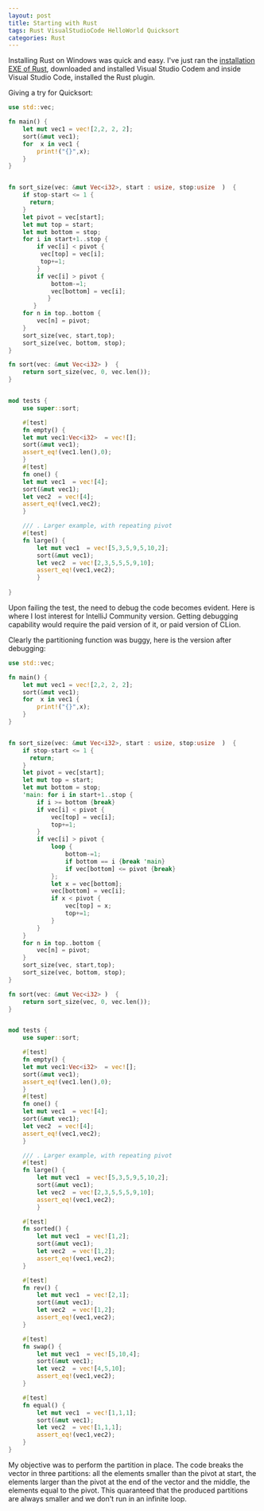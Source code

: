 ```yaml
---
layout: post
title: Starting with Rust
tags: Rust VisualStudioCode HelloWorld Quicksort
categories: Rust
---
```



Installing Rust on Windows was quick and easy. I've just ran the <a href="https://www.rust-lang.org/tools/install">installation EXE of Rust</a>, downloaded and installed Visual Studio Codem and inside Visual Studio Code, installed the Rust plugin.


Giving a try for Quicksort:

```Rust
use std::vec;

fn main() {
    let mut vec1 = vec![2,2, 2, 2];
    sort(&mut vec1);
    for  x in vec1 {
        print!("{}",x);
    }
}


fn sort_size(vec: &mut Vec<i32>, start : usize, stop:usize  )  {
    if stop-start <= 1 {
      return;
    }
    let pivot = vec[start];
    let mut top = start;
    let mut bottom = stop;
    for i in start+1..stop {
        if vec[i] < pivot {
         vec[top] = vec[i];
         top+=1;
        }
        if vec[i] > pivot {
            bottom-=1;
            vec[bottom] = vec[i];
           }
       }
    for n in top..bottom {
        vec[n] = pivot;
    }
    sort_size(vec, start,top);
    sort_size(vec, bottom, stop);
}

fn sort(vec: &mut Vec<i32> )  {
    return sort_size(vec, 0, vec.len());
}


mod tests {
    use super::sort;

    #[test]
    fn empty() {
    let mut vec1:Vec<i32>  = vec![];
    sort(&mut vec1);
    assert_eq!(vec1.len(),0);
    }
    #[test]
    fn one() {
    let mut vec1  = vec![4];
    sort(&mut vec1);
    let vec2  = vec![4];
    assert_eq!(vec1,vec2);
    }    

    /// . Larger example, with repeating pivot 
    #[test]
    fn large() {
        let mut vec1  = vec![5,3,5,9,5,10,2];
        sort(&mut vec1);
        let vec2  = vec![2,3,5,5,5,9,10];
        assert_eq!(vec1,vec2);
        }    
    
}
```

Upon failing the test, the need to debug the code becomes evident. Here is where I lost interest for IntelliJ Community version. Getting debugging capability would require the paid version of it, or paid version of CLion.

Clearly the partitioning function was buggy, here is the version after debugging:

```Rust
use std::vec;

fn main() {
    let mut vec1 = vec![2,2, 2, 2];
    sort(&mut vec1);
    for  x in vec1 {
        print!("{}",x);
    }
}


fn sort_size(vec: &mut Vec<i32>, start : usize, stop:usize  )  {
    if stop-start <= 1 {
      return;
    }
    let pivot = vec[start];
    let mut top = start;
    let mut bottom = stop;
    'main: for i in start+1..stop {
        if i >= bottom {break}
        if vec[i] < pivot {
            vec[top] = vec[i]; 
            top+=1;
        }
        if vec[i] > pivot {
            loop {
                bottom-=1;
                if bottom == i {break 'main}
                if vec[bottom] <= pivot {break}
            }; 
            let x = vec[bottom];
            vec[bottom] = vec[i];
            if x < pivot {
                vec[top] = x;
                top+=1;
            }
        }
    }
    for n in top..bottom {
        vec[n] = pivot;
    }
    sort_size(vec, start,top);
    sort_size(vec, bottom, stop);
}

fn sort(vec: &mut Vec<i32> )  {
    return sort_size(vec, 0, vec.len());
}


mod tests {
    use super::sort;

    #[test]
    fn empty() {
    let mut vec1:Vec<i32>  = vec![];
    sort(&mut vec1);
    assert_eq!(vec1.len(),0);
    }
    #[test]
    fn one() {
    let mut vec1  = vec![4];
    sort(&mut vec1);
    let vec2  = vec![4];
    assert_eq!(vec1,vec2);
    }    

    /// . Larger example, with repeating pivot 
    #[test]
    fn large() {
        let mut vec1  = vec![5,3,5,9,5,10,2];
        sort(&mut vec1);
        let vec2  = vec![2,3,5,5,5,9,10];
        assert_eq!(vec1,vec2);
        }    

    #[test]
    fn sorted() {
        let mut vec1  = vec![1,2];
        sort(&mut vec1);
        let vec2  = vec![1,2];
        assert_eq!(vec1,vec2);
    }  

    #[test]
    fn rev() {
        let mut vec1  = vec![2,1];
        sort(&mut vec1);
        let vec2  = vec![1,2];
        assert_eq!(vec1,vec2);
    }      

    #[test]
    fn swap() {
        let mut vec1  = vec![5,10,4];
        sort(&mut vec1);
        let vec2  = vec![4,5,10];
        assert_eq!(vec1,vec2);
    }  

    #[test]
    fn equal() {
        let mut vec1  = vec![1,1,1];
        sort(&mut vec1);
        let vec2  = vec![1,1,1];
        assert_eq!(vec1,vec2);
    }      
}  
```

My objective was to perform the partition in place. The code breaks the vector in three partitions: all the elements smaller than the pivot at start, the elements larger than the pivot at the end of the vector and the middle, the elements equal to the pivot. This quaranteed that the produced partitions are always smaller and we don't run in an infinite loop.
